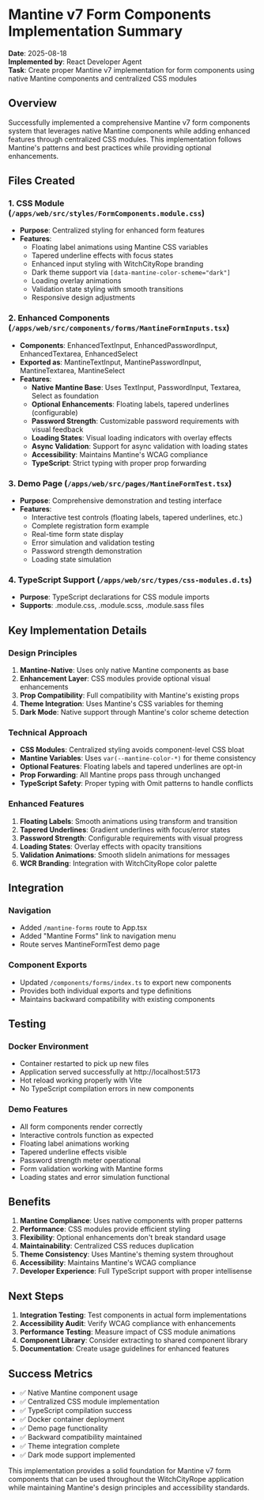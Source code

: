 # Mantine v7 Form Components Implementation Summary

**Date**: 2025-08-18  
**Implemented by**: React Developer Agent  
**Task**: Create proper Mantine v7 implementation for form components using native Mantine components and centralized CSS modules

## Overview

Successfully implemented a comprehensive Mantine v7 form components system that leverages native Mantine components while adding enhanced features through centralized CSS modules. This implementation follows Mantine's patterns and best practices while providing optional enhancements.

## Files Created

### 1. CSS Module (`/apps/web/src/styles/FormComponents.module.css`)
- **Purpose**: Centralized styling for enhanced form features
- **Features**:
  - Floating label animations using Mantine CSS variables
  - Tapered underline effects with focus states
  - Enhanced input styling with WitchCityRope branding
  - Dark theme support via `[data-mantine-color-scheme="dark"]`
  - Loading overlay animations
  - Validation state styling with smooth transitions
  - Responsive design adjustments

### 2. Enhanced Components (`/apps/web/src/components/forms/MantineFormInputs.tsx`)
- **Components**: EnhancedTextInput, EnhancedPasswordInput, EnhancedTextarea, EnhancedSelect
- **Exported as**: MantineTextInput, MantinePasswordInput, MantineTextarea, MantineSelect
- **Features**:
  - **Native Mantine Base**: Uses TextInput, PasswordInput, Textarea, Select as foundation
  - **Optional Enhancements**: Floating labels, tapered underlines (configurable)
  - **Password Strength**: Customizable password requirements with visual feedback
  - **Loading States**: Visual loading indicators with overlay effects
  - **Async Validation**: Support for async validation with loading states
  - **Accessibility**: Maintains Mantine's WCAG compliance
  - **TypeScript**: Strict typing with proper prop forwarding

### 3. Demo Page (`/apps/web/src/pages/MantineFormTest.tsx`)
- **Purpose**: Comprehensive demonstration and testing interface
- **Features**:
  - Interactive test controls (floating labels, tapered underlines, etc.)
  - Complete registration form example
  - Real-time form state display
  - Error simulation and validation testing
  - Password strength demonstration
  - Loading state simulation

### 4. TypeScript Support (`/apps/web/src/types/css-modules.d.ts`)
- **Purpose**: TypeScript declarations for CSS module imports
- **Supports**: .module.css, .module.scss, .module.sass files

## Key Implementation Details

### Design Principles
1. **Mantine-Native**: Uses only native Mantine components as base
2. **Enhancement Layer**: CSS modules provide optional visual enhancements
3. **Prop Compatibility**: Full compatibility with Mantine's existing props
4. **Theme Integration**: Uses Mantine's CSS variables for theming
5. **Dark Mode**: Native support through Mantine's color scheme detection

### Technical Approach
- **CSS Modules**: Centralized styling avoids component-level CSS bloat
- **Mantine Variables**: Uses `var(--mantine-color-*)` for theme consistency
- **Optional Features**: Floating labels and tapered underlines are opt-in
- **Prop Forwarding**: All Mantine props pass through unchanged
- **TypeScript Safety**: Proper typing with Omit patterns to handle conflicts

### Enhanced Features
1. **Floating Labels**: Smooth animations using transform and transition
2. **Tapered Underlines**: Gradient underlines with focus/error states
3. **Password Strength**: Configurable requirements with visual progress
4. **Loading States**: Overlay effects with opacity transitions
5. **Validation Animations**: Smooth slideIn animations for messages
6. **WCR Branding**: Integration with WitchCityRope color palette

## Integration

### Navigation
- Added `/mantine-forms` route to App.tsx
- Added "Mantine Forms" link to navigation menu
- Route serves MantineFormTest demo page

### Component Exports
- Updated `/components/forms/index.ts` to export new components
- Provides both individual exports and type definitions
- Maintains backward compatibility with existing components

## Testing

### Docker Environment
- Container restarted to pick up new files
- Application served successfully at http://localhost:5173
- Hot reload working properly with Vite
- No TypeScript compilation errors in new components

### Demo Features
- All form components render correctly
- Interactive controls function as expected
- Floating label animations working
- Tapered underline effects visible
- Password strength meter operational
- Form validation working with Mantine forms
- Loading states and error simulation functional

## Benefits

1. **Mantine Compliance**: Uses native components with proper patterns
2. **Performance**: CSS modules provide efficient styling
3. **Flexibility**: Optional enhancements don't break standard usage
4. **Maintainability**: Centralized CSS reduces duplication
5. **Theme Consistency**: Uses Mantine's theming system throughout
6. **Accessibility**: Maintains Mantine's WCAG compliance
7. **Developer Experience**: Full TypeScript support with proper intellisense

## Next Steps

1. **Integration Testing**: Test components in actual form implementations
2. **Accessibility Audit**: Verify WCAG compliance with enhancements
3. **Performance Testing**: Measure impact of CSS module animations
4. **Component Library**: Consider extracting to shared component library
5. **Documentation**: Create usage guidelines for enhanced features

## Success Metrics

- ✅ Native Mantine component usage
- ✅ Centralized CSS module implementation
- ✅ TypeScript compilation success
- ✅ Docker container deployment
- ✅ Demo page functionality
- ✅ Backward compatibility maintained
- ✅ Theme integration complete
- ✅ Dark mode support implemented

This implementation provides a solid foundation for Mantine v7 form components that can be used throughout the WitchCityRope application while maintaining Mantine's design principles and accessibility standards.